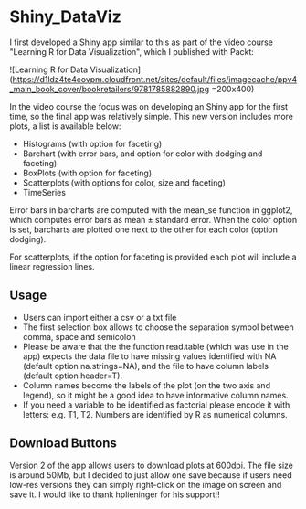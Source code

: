 # Shiny_DataViz

I first developed a Shiny app similar to this as part of the video course "Learning R for Data Visualization", which I published with Packt:

![Learning R for Data Visualization](https://d1ldz4te4covpm.cloudfront.net/sites/default/files/imagecache/ppv4_main_book_cover/bookretailers/9781785882890.jpg =200x400)

In the video course the focus was on developing an Shiny app for the first time, so the final app was relatively simple. This new version includes more plots, a list is available below:

- Histograms (with option for faceting)
- Barchart (with error bars, and option for color with dodging and faceting)
- BoxPlots (with option for faceting)
- Scatterplots (with options for color, size and faceting)
- TimeSeries 

Error bars in barcharts are computed with the mean_se function in ggplot2, which computes error bars as mean ± standard error. When the color option is set, barcharts are plotted one next to the other for each color (option dodging).

For scatterplots, if the option for faceting is provided each plot will include a linear regression lines.

## Usage

- Users can import either a csv or a txt file
- The first selection box allows to choose the separation symbol between comma, space and semicolon
- Please be aware that the the function read.table (which was use in the app) expects the data file to have missing values identified with NA (default option na.strings=NA), and the file to have column labels (default option header=T).
- Column names become the labels of the plot (on the two axis and legend), so it might be a good idea to have informative column names.
- If you need a variable to be identified as factorial please encode it with letters: e.g. T1, T2. Numbers are identified by R as numerical columns.


## Download Buttons

Version 2 of the app allows users to download plots at 600dpi. The file size is around 50Mb, but I decided to just allow one save because if users need low-res versions they can simply right-click on the image on screen and save it.
I would like to thank hplieninger for his support!!
